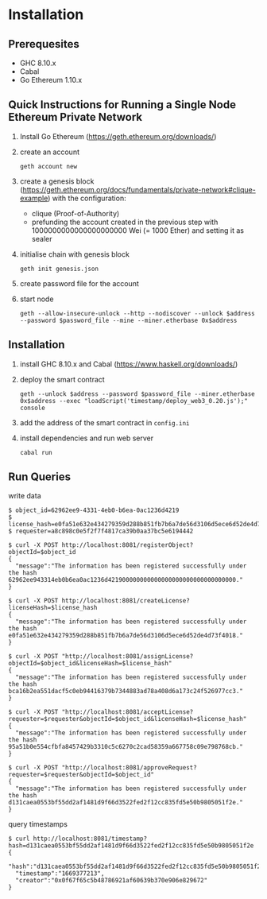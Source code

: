 # Installation

## Prerequesites

* GHC 8.10.x
* Cabal
* Go Ethereum 1.10.x

## Quick Instructions for Running a Single Node Ethereum Private Network

1. Install Go Ethereum (https://geth.ethereum.org/downloads/)

2. create an account

       geth account new

3. create a genesis block (https://geth.ethereum.org/docs/fundamentals/private-network#clique-example) with the configuration:
    - clique (Proof-of-Authority)
    - prefunding the account created in the previous step with 1000000000000000000000 Wei (= 1000 Ether) and setting it as sealer

4. initialise chain with genesis block

       geth init genesis.json

5. create password file for the account

6. start node
    
       geth --allow-insecure-unlock --http --nodiscover --unlock $address --password $password_file --mine --miner.etherbase 0x$address


## Installation

1. install GHC 8.10.x and Cabal (https://www.haskell.org/downloads/)

2. deploy the smart contract

       geth --unlock $address --password $password_file --miner.etherbase 0x$address --exec "loadScript('timestamp/deploy_web3_0.20.js');" console

3. add the address of the smart contract in `config.ini`

4. install dependencies and run web server

       cabal run

## Run Queries

write data

    $ object_id=62962ee9-4331-4eb0-b6ea-0ac1236d4219
    $ license_hash=e0fa51e632e434279359d288b851fb7b6a7de56d3106d5ece6d52de4d73f4018
    $ requester=a8c898c0e5f2f7f4817ca39b0aa37bc5e6194442

    $ curl -X POST http://localhost:8081/registerObject?objectId=$object_id
    {
      "message":"The information has been registered successfully under the hash 62962ee943314eb0b6ea0ac1236d421900000000000000000000000000000000."
    }

    $ curl -X POST http://localhost:8081/createLicense?licenseHash=$license_hash
    {
      "message":"The information has been registered successfully under the hash e0fa51e632e434279359d288b851fb7b6a7de56d3106d5ece6d52de4d73f4018."
    }

    $ curl -X POST "http://localhost:8081/assignLicense?objectId=$object_id&licenseHash=$license_hash"
    {
      "message":"The information has been registered successfully under the hash bca16b2ea551dacf5c0eb94416379b7344883ad78a408d6a173c24f526977cc3."
    }

    $ curl -X POST "http://localhost:8081/acceptLicense?requester=$requester&objectId=$object_id&licenseHash=$license_hash"
    {
      "message":"The information has been registered successfully under the hash 95a51b0e554cfbfa8457429b3310c5c6270c2cad58359a667758c09e798768cb."
    }
    
    $ curl -X POST "http://localhost:8081/approveRequest?requester=$requester&objectId=$object_id"
    {
      "message":"The information has been registered successfully under the hash d131caea0553bf55dd2af1481d9f66d3522fed2f12cc835fd5e50b9805051f2e."
    }

query timestamps

    $ curl http://localhost:8081/timestamp?hash=d131caea0553bf55dd2af1481d9f66d3522fed2f12cc835fd5e50b9805051f2e
    {
      "hash":"d131caea0553bf55dd2af1481d9f66d3522fed2f12cc835fd5e50b9805051f2e",
      "timestamp":"1669377213",
      "creator":"0x0f67f65c5b48786921af60639b370e906e829672"
    }
